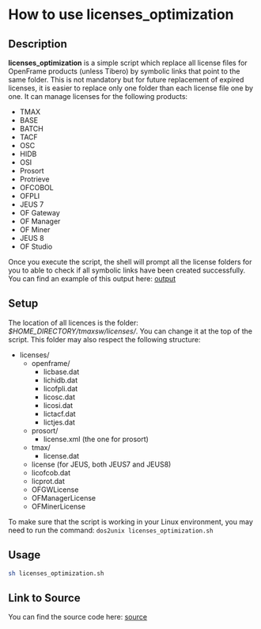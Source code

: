# How to use licenses_optimization

## Description

__licenses_optimization__ is a simple script which replace all license files for OpenFrame products (unless Tibero) by symbolic links that point to the same folder. This is not mandatory but for future replacement of expired licenses, it is easier to replace only one folder than each license file one by one. It can manage licenses for the following products:

- TMAX
- BASE
- BATCH
- TACF
- OSC
- HIDB
- OSI
- Prosort 
- Protrieve
- OFCOBOL
- OFPLI
- JEUS 7
- OF Gateway 
- OF Manager
- OF Miner
- JEUS 8
- OF Studio


Once you execute the script, the shell will prompt all the license folders for you to able to check if all symbolic links have been created successfully. You can find an example of this output here: [output](../source/output.txt)

## Setup

The location of all licences is the folder: *$HOME_DIRECTORY/tmaxsw/licenses/*. You can change it at the top of the script. This folder may also respect the following structure:

- licenses/
  - openframe/
    - licbase.dat
    - lichidb.dat
    - licofpli.dat
    - licosc.dat
    - licosi.dat
    - lictacf.dat
    - lictjes.dat
  - prosort/
    - license.xml (the one for prosort)
  - tmax/
    - license.dat
  - license (for JEUS, both JEUS7 and JEUS8)
  - licofcob.dat
  - licprot.dat
  - OFGWLicense
  - OFManagerLicense
  - OFMinerLicense

To make sure that the script is working in your Linux environment, you may need to run the command: `dos2unix licenses_optimization.sh`

## Usage

```bash
sh licenses_optimization.sh
```

## Link to Source

You can find the source code here: [source](../source/licenses_optimization.sh)